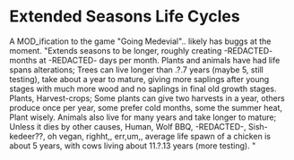 # Extended Seasons Life Cycles
A MOD_ification to the game "Going Medevial".. likely has buggs at the moment.
"Extends seasons to be longer, roughly creating -REDACTED- months at -REDACTED- days per month. Plants and animals have had life spans alterations; Trees can live longer than .?.7 years (maybe 5, still testing), take about a year to mature, giving more saplings after young stages with much more wood and no saplings in final old growth stages. Plants, Harvest-crops; Some plants can give two harvests in a year, others produce once per year, some prefer cold months, some the summer heat, Plant wisely. Animals also live for many years and take longer to mature; Unless it dies by other causes, Human, Wolf BBQ, -REDACTED-, Sish-kedeer??, oh vegan, righht,, err,um,, average life spawn of a chicken is about 5 years, with cows living about 11.?.13 years (more testing). "